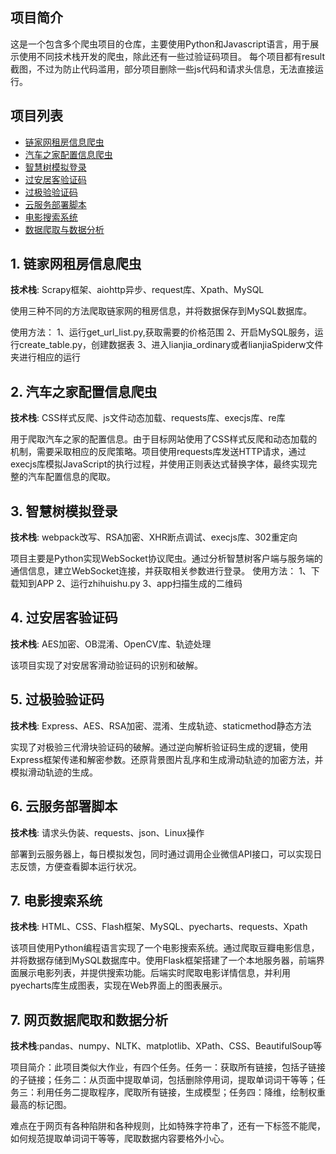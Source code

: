 ## 项目简介
这是一个包含多个爬虫项目的仓库，主要使用Python和Javascript语言，用于展示使用不同技术栈开发的爬虫，除此还有一些过验证码项目。
每个项目都有result截图，不过为防止代码滥用，部分项目删除一些js代码和请求头信息，无法直接运行。

## 项目列表
- [链家网租房信息爬虫](https://github.com/n1ngPh/exampleProjects/tree/main/lianjia)
- [汽车之家配置信息爬虫](https://github.com/n1ngPh/exampleProjects/tree/main/qicheHome)
- [智慧树模拟登录](https://github.com/n1ngPh/exampleProjects/tree/main/zhihuishu)
- [过安居客验证码](https://github.com/n1ngPh/exampleProjects/tree/main/anjuke)
- [过极验验证码](https://github.com/n1ngPh/exampleProjects/tree/main/jiyan)
- [云服务部署脚本](https://github.com/n1ngPh/exampleProjects/tree/main/healthSubmit)
- [电影搜索系统](https://github.com/n1ngPh/exampleProjects/tree/main/L805)
- [数据爬取与数据分析](https://github.com/n1ngPh/exampleProjects/tree/main/c579)

## 1. 链家网租房信息爬虫

**技术栈**: Scrapy框架、aiohttp异步、request库、Xpath、MySQL

使用三种不同的方法爬取链家网的租房信息，并将数据保存到MySQL数据库。

使用方法：
  1、运行get_url_list.py,获取需要的价格范围
  2、开启MySQL服务，运行create_table.py，创建数据表
  3、进入lianjia_ordinary或者lianjiaSpiderw文件夹进行相应的运行

## 2. 汽车之家配置信息爬虫

**技术栈**: CSS样式反爬、js文件动态加载、requests库、execjs库、re库

用于爬取汽车之家的配置信息。由于目标网站使用了CSS样式反爬和动态加载的机制，需要采取相应的反爬策略。项目使用requests库发送HTTP请求，通过execjs库模拟JavaScript的执行过程，并使用正则表达式替换字体，最终实现完整的汽车配置信息的爬取。

## 3. 智慧树模拟登录

**技术栈**: webpack改写、RSA加密、XHR断点调试、execjs库、302重定向

项目主要是Python实现WebSocket协议爬虫。通过分析智慧树客户端与服务端的通信信息，建立WebSocket连接，并获取相关参数进行登录。
使用方法：
1、下载知到APP
2、运行zhihuishu.py
3、app扫描生成的二维码

## 4. 过安居客验证码

**技术栈**: AES加密、OB混淆、OpenCV库、轨迹处理

该项目实现了对安居客滑动验证码的识别和破解。

## 5. 过极验验证码

**技术栈**: Express、AES、RSA加密、混淆、生成轨迹、staticmethod静态方法

实现了对极验三代滑块验证码的破解。通过逆向解析验证码生成的逻辑，使用Express框架传递和解密参数。还原背景图片乱序和生成滑动轨迹的加密方法，并模拟滑动轨迹的生成。

## 6. 云服务部署脚本

**技术栈**: 请求头伪装、requests、json、Linux操作

部署到云服务器上，每日模拟发包，同时通过调用企业微信API接口，可以实现日志反馈，方便查看脚本运行状况。

## 7. 电影搜索系统

**技术栈**: HTML、CSS、Flash框架、MySQL、pyecharts、requests、Xpath

该项目使用Python编程语言实现了一个电影搜索系统。通过爬取豆瓣电影信息，并将数据存储到MySQL数据库中。使用Flask框架搭建了一个本地服务器，前端界面展示电影列表，并提供搜索功能。后端实时爬取电影详情信息，并利用pyecharts库生成图表，实现在Web界面上的图表展示。

## 7. 网页数据爬取和数据分析

**技术栈**:pandas、numpy、NLTK、matplotlib、XPath、CSS、BeautifulSoup等

项目简介：此项目类似大作业，有四个任务。任务一：获取所有链接，包括子链接的子链接；任务二：从页面中提取单词，包括删除停用词，提取单词词干等等；任务三：利用任务二提取程序，爬取所有链接，生成模型；任务四：降维，绘制权重最高的标记图。

难点在于网页有各种陷阱和各种规则，比如特殊字符串了，还有一下标签不能爬，如何规范提取单词词干等等，爬取数据内容要格外小心。

